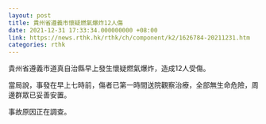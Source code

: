 ```yaml
---
layout: post
title: 貴州省遵義市懷疑燃氣爆炸12人傷
date: 2021-12-31 17:33:34.000000000 +08:00
link: https://news.rthk.hk/rthk/ch/component/k2/1626784-20211231.htm
categories: rthk
---
```


貴州省遵義市道真自治縣早上發生懷疑燃氣爆炸，造成12人受傷。

當局說，事發在早上七時前，傷者已第一時間送院觀察治療，全部無生命危險，周邊群眾已妥善安置。

事故原因正在調查。

